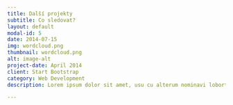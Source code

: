 ```yaml
---
title: Další projekty
subtitle: Co sledovat?
layout: default
modal-id: 5
date: 2014-07-15
img: wordcloud.png
thumbnail: wordcloud.png
alt: image-alt
project-date: April 2014
client: Start Bootstrap
category: Web Development
description: Lorem ipsum dolor sit amet, usu cu alterum nominavi lobortis. At duo novum diceret. Tantas apeirian vix et, usu sanctus postulant inciderint ut, populo diceret necessitatibus in vim. Cu eum dicam feugiat noluisse.

---
```

